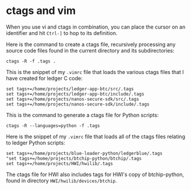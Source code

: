 
# ctags and vim

When you use vi and ctags in combination, you can place the cursor on an identifier and hit `Ctrl-]` to hop to its definition.

Here is the command to create a ctags file, recursively processing any source code files found in the current directory and its subdirectories:

    ctags -R -f .tags .

This is the snippet of my `.vimrc` file that loads the various ctags files that I have created for ledger C code:

    set tags+=/home/projects/ledger-app-btc/src/.tags
    set tags+=/home/projects/ledger-app-btc/include/.tags
    set tags+=/home/projects/nanos-secure-sdk/src/.tags
    set tags+=/home/projects/nanos-secure-sdk/include/.tags

This is the command to generate a ctags file for Python scripts:

    ctags -R --languages=python -f .tags

Here is the snippet of my `.vimrc` file that loads all of the ctags files relating to ledger Python scripts:

    set tags+=/home/projects/blue-loader-python/ledgerblue/.tags
    "set tags+=/home/projects/btchip-python/btchip/.tags
    set tags+=/home/projects/HWI/hwilib/.tags

The ctags file for HWI also includes tags for HWI's copy of btchip-python, found in directory `HWI/hwilib/devices/btchip`.

